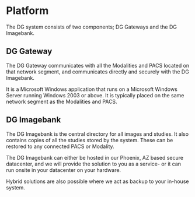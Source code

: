 # Platform

The DG system consists of two components; DG Gateways and the DG Imagebank.

## DG Gateway

The DG Gateway communicates with all the Modalities and PACS located on that network segment, and communicates directly and securely with the DG Imagebank.

It is a Microsoft Windows application that runs on a Microsoft Windows Server running Windows 2003 or above. It is typically placed on the same network segment as the Modalities and PACS. 

## DG Imagebank

The DG Imagebank is the central directory for all images and studies. It also contains copies of all the studies stored by the system. These can be restored to any connected PACS or Modality.

The DG Imagebank can either be hosted in our Phoenix, AZ based secure datacenter, and we will provide the solution to you as a service- or it can run onsite in your datacenter on your hardware.

Hybrid solutions are also possible where we act as backup to your in-house system.
